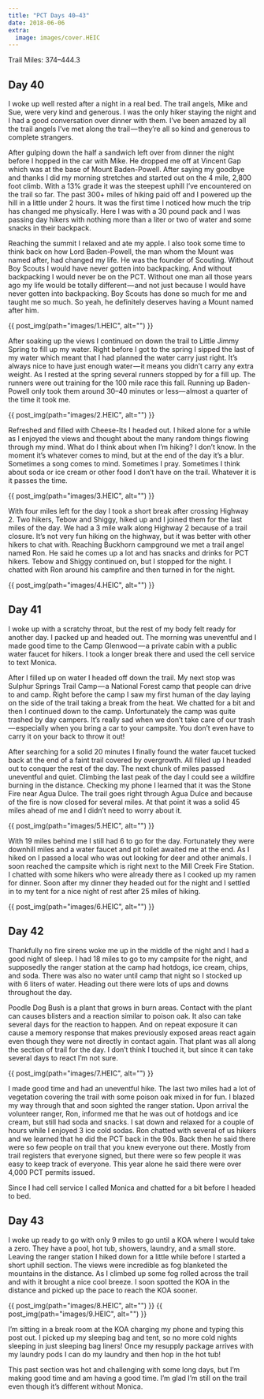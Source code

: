 ```yaml
---
title: "PCT Days 40–43"
date: 2018-06-06
extra:
  image: images/cover.HEIC
---
```


Trail Miles: 374–444.3

## Day 40
I woke up well rested after a night in a real bed. The trail angels, Mike and Sue, were very kind and generous. I was the only hiker staying the night and I had a good conversation over dinner with them. I’ve been amazed by all the trail angels I’ve met along the trail — they’re all so kind and generous to complete strangers.

After gulping down the half a sandwich left over from dinner the night before I hopped in the car with Mike. He dropped me off at Vincent Gap which was at the base of Mount Baden-Powell. After saying my goodbye and thanks I did my morning stretches and started out on the 4 mile, 2,800 foot climb. With a 13% grade it was the steepest uphill I’ve encountered on the trail so far. The past 300+ miles of hiking paid off and I powered up the hill in a little under 2 hours. It was the first time I noticed how much the trip has changed me physically. Here I was with a 30 pound pack and I was passing day hikers with nothing more than a liter or two of water and some snacks in their backpack.

Reaching the summit I relaxed and ate my apple. I also took some time to think back on how Lord Baden-Powell, the man whom the Mount was named after, had changed my life. He was the founder of Scouting. Without Boy Scouts I would have never gotten into backpacking. And without backpacking I would never be on the PCT. Without one man all those years ago my life would be totally different — and not just because I would have never gotten into backpacking. Boy Scouts has done so much for me and taught me so much. So yeah, he definitely deserves having a Mount named after him.

{{ post_img(path="images/1.HEIC", alt="") }}

After soaking up the views I continued on down the trail to Little Jimmy Spring to fill up my water. Right before I got to the spring I sipped the last of my water which meant that I had planned the water carry just right. It’s always nice to have just enough water — it means you didn’t carry any extra weight. As I rested at the spring several runners stopped by for a fill up. The runners were out training for the 100 mile race this fall. Running up Baden-Powell only took them around 30–40 minutes or less— almost a quarter of the time it took me.

{{ post_img(path="images/2.HEIC", alt="") }}

Refreshed and filled with Cheese-Its I headed out. I hiked alone for a while as I enjoyed the views and thought about the many random things flowing through my mind. What do I think about when I’m hiking? I don’t know. In the moment it’s whatever comes to mind, but at the end of the day it’s a blur. Sometimes a song comes to mind. Sometimes I pray. Sometimes I think about soda or ice cream or other food I don’t have on the trail. Whatever it is it passes the time.

{{ post_img(path="images/3.HEIC", alt="") }}

With four miles left for the day I took a short break after crossing Highway 2. Two hikers, Tebow and Shiggy, hiked up and I joined them for the last miles of the day. We had a 3 mile walk along Highway 2 because of a trail closure. It’s not very fun hiking on the highway, but it was better with other hikers to chat with. Reaching Buckhorn campground we met a trail angel named Ron. He said he comes up a lot and has snacks and drinks for PCT hikers. Tebow and Shiggy continued on, but I stopped for the night. I chatted with Ron around his campfire and then turned in for the night.

{{ post_img(path="images/4.HEIC", alt="") }}

## Day 41
I woke up with a scratchy throat, but the rest of my body felt ready for another day. I packed up and headed out. The morning was uneventful and I made good time to the Camp Glenwood — a private cabin with a public water faucet for hikers. I took a longer break there and used the cell service to text Monica.

After I filled up on water I headed off down the trail. My next stop was Sulphur Springs Trail Camp — a National Forest camp that people can drive to and camp. Right before the camp I saw my first human of the day laying on the side of the trail taking a break from the heat. We chatted for a bit and then I continued down to the camp. Unfortunately the camp was quite trashed by day campers. It’s really sad when we don’t take care of our trash — especially when you bring a car to your campsite. You don’t even have to carry it on your back to throw it out!

After searching for a solid 20 minutes I finally found the water faucet tucked back at the end of a faint trail covered by overgrowth. All filled up I headed out to conquer the rest of the day. The next chunk of miles passed uneventful and quiet. Climbing the last peak of the day I could see a wildfire burning in the distance. Checking my phone I learned that it was the Stone Fire near Agua Dulce. The trail goes right through Agua Dulce and because of the fire is now closed for several miles. At that point it was a solid 45 miles ahead of me and I didn’t need to worry about it.

{{ post_img(path="images/5.HEIC", alt="") }}

With 19 miles behind me I still had 6 to go for the day. Fortunately they were downhill miles and a water faucet and pit toilet awaited me at the end. As I hiked on I passed a local who was out looking for deer and other animals. I soon reached the campsite which is right next to the Mill Creek Fire Station. I chatted with some hikers who were already there as I cooked up my ramen for dinner. Soon after my dinner they headed out for the night and I settled in to my tent for a nice night of rest after 25 miles of hiking.

{{ post_img(path="images/6.HEIC", alt="") }}

## Day 42
Thankfully no fire sirens woke me up in the middle of the night and I had a good night of sleep. I had 18 miles to go to my campsite for the night, and supposedly the ranger station at the camp had hotdogs, ice cream, chips, and soda. There was also no water until camp that night so I stocked up with 6 liters of water. Heading out there were lots of ups and downs throughout the day.

Poodle Dog Bush is a plant that grows in burn areas. Contact with the plant can causes blisters and a reaction similar to poison oak. It also can take several days for the reaction to happen. And on repeat exposure it can cause a memory response that makes previously exposed areas react again even though they were not directly in contact again. That plant was all along the section of trail for the day. I don’t think I touched it, but since it can take several days to react I’m not sure.

{{ post_img(path="images/7.HEIC", alt="") }}

I made good time and had an uneventful hike. The last two miles had a lot of vegetation covering the trail with some poison oak mixed in for fun. I blazed my way through that and soon sighted the ranger station. Upon arrival the volunteer ranger, Ron, informed me that he was out of hotdogs and ice cream, but still had soda and snacks. I sat down and relaxed for a couple of hours while I enjoyed 3 ice cold sodas. Ron chatted with several of us hikers and we learned that he did the PCT back in the 90s. Back then he said there were so few people on trail that you knew everyone out there. Mostly from trail registers that everyone signed, but there were so few people it was easy to keep track of everyone. This year alone he said there were over 4,000 PCT permits issued.

Since I had cell service I called Monica and chatted for a bit before I headed to bed.

## Day 43
I woke up ready to go with only 9 miles to go until a KOA where I would take a zero. They have a pool, hot tub, showers, laundry, and a small store. Leaving the ranger station I hiked down for a little while before I started a short uphill section. The views were incredible as fog blanketed the mountains in the distance. As I climbed up some fog rolled across the trail and with it brought a nice cool breeze. I soon spotted the KOA in the distance and picked up the pace to reach the KOA sooner.

{{ post_img(path="images/8.HEIC", alt="") }}
{{ post_img(path="images/9.HEIC", alt="") }}

I’m sitting in a break room at the KOA charging my phone and typing this post out. I picked up my sleeping bag and tent, so no more cold nights sleeping in just sleeping bag liners! Once my resupply package arrives with my laundry pods I can do my laundry and then hop in the hot tub!

This past section was hot and challenging with some long days, but I’m making good time and am having a good time. I’m glad I’m still on the trail even though it’s different without Monica.
